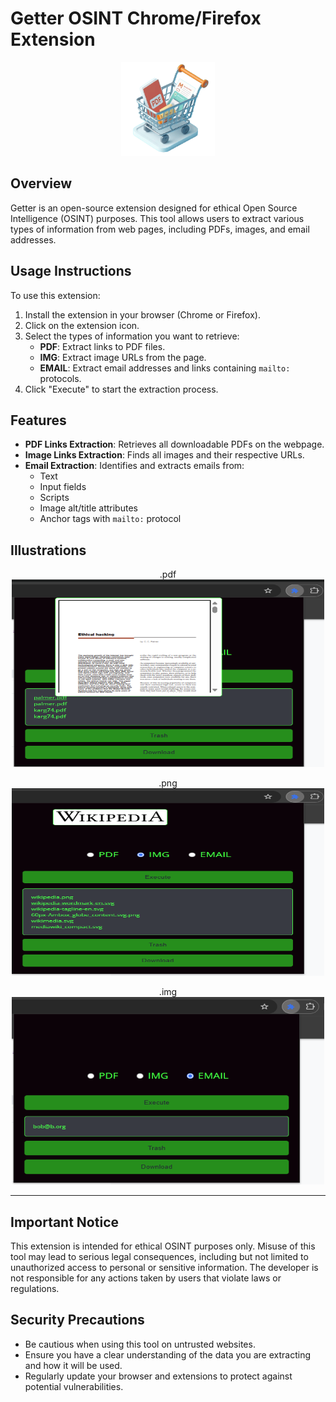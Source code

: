 # Getter OSINT Chrome/Firefox Extension

<p align='center'>
    <img src="Assets/cart.png" width=150>
</p>

## Overview
Getter is an open-source extension designed for ethical Open Source Intelligence (OSINT) purposes. This tool allows users to extract various types of information from web pages, including PDFs, images, and email addresses.

## Usage Instructions
To use this extension:

1. Install the extension in your browser (Chrome or Firefox).
2. Click on the extension icon.
3. Select the types of information you want to retrieve:
   - **PDF**: Extract links to PDF files.
   - **IMG**: Extract image URLs from the page.
   - **EMAIL**: Extract email addresses and links containing `mailto:` protocols.
4. Click "Execute" to start the extraction process.

## Features
- **PDF Links Extraction**: Retrieves all downloadable PDFs on the webpage.
- **Image Links Extraction**: Finds all images and their respective URLs.
- **Email Extraction**: Identifies and extracts emails from:
  - Text
  - Input fields
  - Scripts
  - Image alt/title attributes
  - Anchor tags with `mailto:` protocol

## Illustrations

<!-- Legend above images -->


<p align='center'> 
  .pdf <br>
  <img src="Assets/Ethical-Hacking-pdf.png" width=500 height=300>
</p>

<p align='center'>
  .png <br>
  <img src="Assets/Ethical-Hacking-img.png" width=500 height=300>
</p>

<p align='center'>
  .img <br>
  <img src="Assets/Ethical-Hacking-email.png" width=500 height=300>
</p>




---

## Important Notice
This extension is intended for ethical OSINT purposes only. Misuse of this tool may lead to serious legal consequences, including but not limited to unauthorized access to personal or sensitive information. The developer is not responsible for any actions taken by users that violate laws or regulations.

## Security Precautions
- Be cautious when using this tool on untrusted websites.
- Ensure you have a clear understanding of the data you are extracting and how it will be used.
- Regularly update your browser and extensions to protect against potential vulnerabilities.


